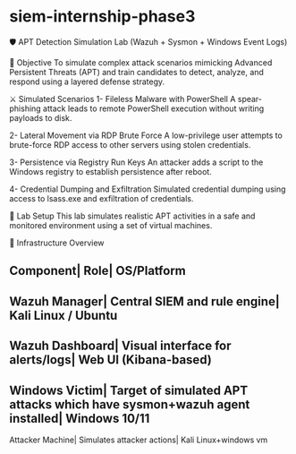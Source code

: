 # siem-internship-phase3

🛡️ APT Detection Simulation Lab (Wazuh + Sysmon + Windows Event Logs)

🎯 Objective
To simulate complex attack scenarios mimicking Advanced Persistent Threats (APT) and train candidates to detect, analyze, and respond using a layered defense strategy.

⚔️ Simulated Scenarios
1- Fileless Malware with PowerShell
A spear-phishing attack leads to remote PowerShell execution without writing payloads to disk.

2- Lateral Movement via RDP Brute Force
A low-privilege user attempts to brute-force RDP access to other servers using stolen credentials.

3- Persistence via Registry Run Keys
An attacker adds a script to the Windows registry to establish persistence after reboot.

4- Credential Dumping and Exfiltration
Simulated credential dumping using access to lsass.exe and exfiltration of credentials.

🧪 Lab Setup
This lab simulates realistic APT activities in a safe and monitored environment using a set of virtual machines.

🔧 Infrastructure Overview

Component|     Role|    	OS/Platform
----------------------------------------------------------------------------------------------------------
Wazuh Manager|   	Central SIEM and rule engine|  	Kali Linux / Ubuntu
----------------------------------------------------------------------------------------------------------
Wazuh Dashboard|	Visual interface for alerts/logs|	  Web UI (Kibana-based)
----------------------------------------------------------------------------------------------------------
Windows Victim|  	Target of simulated APT attacks which have sysmon+wazuh agent installed|	 Windows 10/11
-----------------------------------------------------------------------------------------------------------
Attacker Machine|	Simulates attacker actions|	Kali Linux+windows vm 
